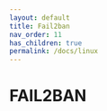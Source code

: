 ```yaml
---
layout: default
title: Fail2ban
nav_order: 11
has_children: true
permalink: /docs/linux
---
```


# FAIL2BAN
